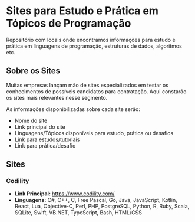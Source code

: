 # Sites para Estudo e Prática em Tópicos de Programação
Repositório com locais onde encontramos informações para estudo e prática em linguagens de programação, estruturas de dados, algoritmos etc.

## Sobre os Sites
Muitas empresas lançam mão de sites especializados em testar os conhecimentos de possíveis candidatos para contratação. Aqui constarão os sites mais relevantes nesse segmento.

As informações disponibilizadas sobre cada site serão:
- Nome do site
- Link principal do site
- Linguagens/Tópicos disponíveis para estudo, prática ou desafios
- Link para estudos/tutoriais
- Link para prática/desafio

## Sites

### Codility

- **Link Principal:** https://www.codility.com/
- **Linguagens:** C#, C++, C, Free Pascal, Go, Java, JavaScript, Kotlin, React, Lua, Objective-C, Perl, PHP, PostgreSQL, Python, R, Ruby, Scala, SQLite, Swift, VB.NET, TypeScript, Bash, HTML/CSS

